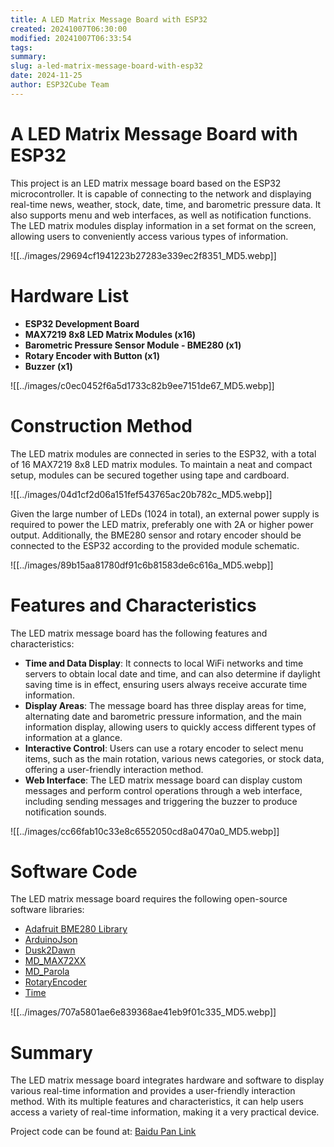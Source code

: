 ```yaml
---
title: A LED Matrix Message Board with ESP32
created: 20241007T06:30:00
modified: 20241007T06:33:54
tags: 
summary: 
slug: a-led-matrix-message-board-with-esp32
date: 2024-11-25
author: ESP32Cube Team
---
```


# A LED Matrix Message Board with ESP32

This project is an LED matrix message board based on the ESP32 microcontroller. It is capable of connecting to the network and displaying real-time news, weather, stock, date, time, and barometric pressure data. It also supports menu and web interfaces, as well as notification functions. The LED matrix modules display information in a set format on the screen, allowing users to conveniently access various types of information.

![[../images/29694cf1941223b27283e339ec2f8351_MD5.webp]]

# Hardware List

- **ESP32 Development Board**
- **MAX7219 8x8 LED Matrix Modules (x16)**
- **Barometric Pressure Sensor Module - BME280 (x1)**
- **Rotary Encoder with Button (x1)**
- **Buzzer (x1)**

![[../images/c0ec0452f6a5d1733c82b9ee7151de67_MD5.webp]]

# Construction Method

The LED matrix modules are connected in series to the ESP32, with a total of 16 MAX7219 8x8 LED matrix modules. To maintain a neat and compact setup, modules can be secured together using tape and cardboard.

![[../images/04d1cf2d06a151fef543765ac20b782c_MD5.webp]]

Given the large number of LEDs (1024 in total), an external power supply is required to power the LED matrix, preferably one with 2A or higher power output. Additionally, the BME280 sensor and rotary encoder should be connected to the ESP32 according to the provided module schematic.

![[../images/89b15aa81780df91c6b81583de6c616a_MD5.webp]]

# Features and Characteristics

The LED matrix message board has the following features and characteristics:

- **Time and Data Display**: It connects to local WiFi networks and time servers to obtain local date and time, and can also determine if daylight saving time is in effect, ensuring users always receive accurate time information.
- **Display Areas**: The message board has three display areas for time, alternating date and barometric pressure information, and the main information display, allowing users to quickly access different types of information at a glance.
- **Interactive Control**: Users can use a rotary encoder to select menu items, such as the main rotation, various news categories, or stock data, offering a user-friendly interaction method.
- **Web Interface**: The LED matrix message board can display custom messages and perform control operations through a web interface, including sending messages and triggering the buzzer to produce notification sounds.

![[../images/cc66fab10c33e8c6552050cd8a0470a0_MD5.webp]]

# Software Code

The LED matrix message board requires the following open-source software libraries:

- [Adafruit BME280 Library](https://github.com/adafruit/Adafruit_BME280_Library)
- [ArduinoJson](https://github.com/bblanchon/ArduinoJson)
- [Dusk2Dawn](https://github.com/dmkishi/Dusk2Dawn)
- [MD_MAX72XX](https://github.com/MajicDesigns/MD_MAX72XX)
- [MD_Parola](https://github.com/MajicDesigns/MD_Parola)
- [RotaryEncoder](https://github.com/mathertel/RotaryEncoder)
- [Time](https://github.com/PaulStoffregen/Time)

![[../images/707a5801ae6e839368ae41eb9f01c335_MD5.webp]]

# Summary

The LED matrix message board integrates hardware and software to display various real-time information and provides a user-friendly interaction method. With its multiple features and characteristics, it can help users access a variety of real-time information, making it a very practical device.

Project code can be found at: [Baidu Pan Link](https://pan.baidu.com/s/1TioSl3KmoTTEJI93zJ4GVQ?pwd=1234)
